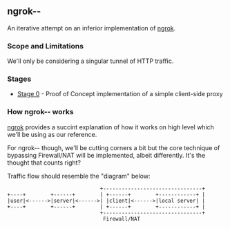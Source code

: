 ## ngrok--

An iterative attempt on an inferior implementation of [ngrok](https://github.com/inconshreveable/ngrok).

### Scope and Limitations

We'll only be considering a singular tunnel of HTTP traffic.

### Stages
* [Stage 0](stage_1/README.md) - Proof of Concept implementation of a simple client-side proxy

### How ngrok-- works

[ngrok](https://github.com/inconshreveable/ngrok/blob/master/docs/DEVELOPMENT.md) provides a succint explanation of how it works on high level which we'll be using as our reference.

For ngrok-- though, we'll be cutting corners a bit but the core technique of bypassing Firewall/NAT will be implemented, albeit differently. It's the thought that counts right?

Traffic flow should resemble the "diagram" below:

```
                              +--------------------------------+
+----+        +------+        | +------+        +------------+ |
|user|<------>|server|<------>| |client|<------>|local server| |
+----+        +------+        | +------+        +------------+ |
                              +--------------------------------+
                               Firewall/NAT
```
